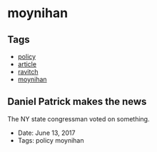 # moynihan
## Tags
- [policy](policy.md)
- [article](article.md)
- [ravitch](ravitch.md)
- [moynihan](moynihan.md)
## Daniel Patrick makes the news

The NY state congressman voted on something.
- Date: June 13, 2017
- Tags: policy moynihan
